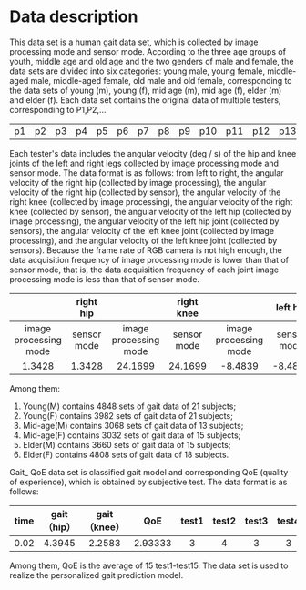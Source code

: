# Data description
  This data set is a human gait data set, which is collected by image processing mode and sensor mode. According to the three age groups of youth, middle age and old age and the two genders of male and female, the data sets are divided into six categories: young male, young female, middle-aged male, middle-aged female, old male and old female, corresponding to the data sets of young (m), young (f), mid age (m), mid age (f), elder (m) and elder (f).
Each data set contains the original data of multiple testers, corresponding to P1,P2,…

| | | | | | | | | | | | | | | | | | | | | | |
| :--: | :--: | :--: | :--: | :--: | :--: | :--: | :--: | :--: | :--: | :--: | :--: | :--: | :--: | :--: | :--: | :--: | :--: | :--: | :--: | :--: | :--:
|  p1  |  p2  |  p3  |  p4  |  p5  |  p6  |  p7  |  p8  |  p9  |  p10 |  p11 |  p12 |  p13 |  p14 |  p15 |  p16 |  p17 |  p18 |  p19 |  p20 |  p21 | p22

  Each tester's data includes the angular velocity (deg / s) of the hip and knee joints of the left and right legs collected by image processing mode and sensor mode. The data format is as follows: from left to right, the angular velocity of the right hip (collected by image processing), the angular velocity of the right hip (collected by sensor), the angular velocity of the right knee (collected by image processing), the angular velocity of the right knee (collected by sensor), the angular velocity of the left hip (collected by image processing), the angular velocity of the left hip joint (collected by sensors), the angular velocity of the left knee joint (collected by image processing), and the angular velocity of the left knee joint (collected by sensors). Because the frame rate of RGB camera is not high enough, the data acquisition frequency of image processing mode is lower than that of sensor mode, that is, the data acquisition frequency of each joint image processing mode is less than that of sensor mode.

|    |right hip             |    |right knee       |    |left hip        |    |left knee      |
|:--:|        :--:          |:--:|       :--:      |:--:|      :--:      |:--:|      :--:     | 
|image processing mode|     sensor mode    |image processing mode|   sensor mode   |image processing mode|   sensor mode    |image processing mode|   sensor mode
|1.3428|1.3428|24.1699|24.1699|-8.4839|-8.4839|-3.1128|-3.1128|


Among them:
1. Young(M) contains 4848 sets of gait data of 21 subjects;
2. Young(F) contains 3982 sets of gait data of 21 subjects;
3. Mid-age(M) contains 3068 sets of gait data of 13 subjects;
4. Mid-age(F) contains 3032 sets of gait data of 15 subjects;
5. Elder(M) contains 3660 sets of gait data of 15 subjects;
6. Elder(F) contains 4808 sets of gait data of 18 subjects.

  Gait_ QoE data set is classified gait model and corresponding QoE (quality of experience), which is obtained by subjective test. The data format is as follows:

|time|gait（hip）|gait（knee）|QoE|test1|test2|test3|test4|test5|test6|test7|test8|test9|test10|test11|test12|test13|test14|test15|
| :--: | :--: | :--: | :--: | :--: | :--: | :--: | :--: | :--: | :--: | :--: | :--: | :--: | :--: | :--: | :--: | :--: | :--: | :--: |
|0.02|4.3945|2.2583|2.93333|3|4|3|3|3|2|3|3|3|2|4|3|3|3|3|

  Among them, QoE is the average of 15 test1-test15. The data set is used to realize the personalized gait prediction model.
